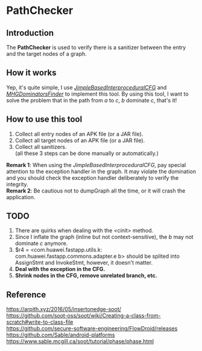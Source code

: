 # PathChecker 

## Introduction
The **PathChecker** is used to verify there is a sanitizer 
between the entry and the target nodes of a graph.

## How it works
Yep, it's quite simple, I use 
[*JimpleBasedInterproceduralCFG*](https://github.com/soot-oss/soot/blob/5d989a38ffa8785e395e4bed9fbbc16630d36c5b/src/main/java/soot/jimple/toolkits/ide/icfg/JimpleBasedInterproceduralCFG.java) and [*MHGDominatorsFinder*](https://www.sable.mcgill.ca/soot/doc/soot/toolkits/graph/MHGDominatorsFinder.html)
to implement this tool. By using this tool, I want to solve the problem that 
in the path from *a* to *c*, *b* dominate *c*, that's it!

## How to use this tool
1. Collect all entry nodes of an 
APK file (or a JAR file).
2. Collect all target nodes of an 
APK file (or a JAR file).
3. Collect all sanitizers.  
(all these 3 steps can be done manually or automatically.)

**Remark 1**:
When using the *JimpleBasedInterproceduralCFG*, pay special attention to the exception handler in the graph. It may violate the domination and you should check the exception handler deliberately to verify the integrity.  
**Remark 2**:
Be cautious not to dumpGraph all the time, or it will crash the application.
 
## TODO
1. There are quirks when dealing with the \<cinit\> method.
2. Since I inflate the graph (inline but not context-sensitive), the *b* may not dominate *c* anymore.
3. $r4 = <com.huawei.fastapp.utils.k: com.huawei.fastapp.commons.adapter.e b> should be splited into AssignStmt and InvokeStmt, however, it doesn't matter.  
4. **Deal with the exception in the CFG.**
5. **Shrink nodes in the CFG, remove unrelated branch, etc.**

## Reference
https://arpith.xyz/2016/05/insertonedge-soot/  
https://github.com/soot-oss/soot/wiki/Creating-a-class-from-scratch#write-to-class-file  
https://github.com/secure-software-engineering/FlowDroid/releases  
https://github.com/Sable/android-platforms  
https://www.sable.mcgill.ca/soot/tutorial/phase/phase.html